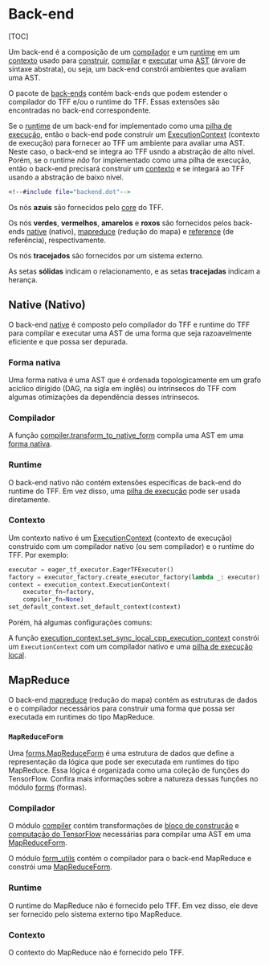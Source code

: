 # Back-end

[TOC]

Um back-end é a composição de um [compilador](compilation.md#compiler) e um [runtime](execution.md#runtime) em um [contexto](context.md#context) usado para [construir](tracing.md), [compilar](compilation.md) e [executar](execution.md) uma [AST](compilation.md#ast) (árvore de sintaxe abstrata), ou seja, um back-end constrói ambientes que avaliam uma AST.

O pacote de [back-ends](https://github.com/tensorflow/federated/blob/main/tensorflow_federated/python/core/backends) contém back-ends que podem estender o compilador do TFF e/ou o runtime do TFF. Essas extensões são encontradas no back-end correspondente.

Se o [runtime](execution.md#runtime) de um back-end for implementado como uma [pilha de execução](execution.md#execution-stack), então o back-end pode construir um [ExecutionContext](context.md#executioncontext) (contexto de execução) para fornecer ao TFF um ambiente para avaliar uma AST. Neste caso, o back-end se integra ao TFF usndo a abstração de alto nível. Porém, se o runtime *não* for implementado como uma pilha de execução, então o back-end precisará construir um [contexto](context.md#context) e se integará ao TFF usando a abstração de baixo nível.

```dot
<!--#include file="backend.dot"-->
```

Os nós **azuis** são fornecidos pelo [core](https://github.com/tensorflow/federated/blob/main/tensorflow_federated/python/core) do TFF.

Os nós **verdes**, **vermelhos**, **amarelos** e **roxos** são fornecidos pelos back-ends [native](#native) (nativo), [mapreduce](#mapreduce) (redução do mapa) e [reference](#reference) (de referência), respectivamente.

Os nós **tracejados** são fornecidos por um sistema externo.

As setas **sólidas** indicam o relacionamento, e as setas **tracejadas** indicam a herança.

## Native (Nativo)

O back-end [native](https://github.com/tensorflow/federated/blob/main/tensorflow_federated/python/core/backends/native) é composto pelo compilador do TFF e runtime do TFF para compilar e executar uma AST de uma forma que seja razoavelmente eficiente e que possa ser depurada.

### Forma nativa

Uma forma nativa é uma AST que é ordenada topologicamente em um grafo acíclico dirigido (DAG, na sigla em inglês) ou intrínsecos do TFF com algumas otimizações da dependência desses intrínsecos.

### Compilador

A função [compiler.transform_to_native_form](https://github.com/tensorflow/federated/blob/main/tensorflow_federated/python/core/backends/native/compiler.py) compila uma AST em uma [forma nativa](#native-form).

### Runtime

O back-end nativo não contém extensões específicas de back-end do runtime do TFF. Em vez disso, uma [pilha de execução](execution.md#execution-stack) pode ser usada diretamente.

### Contexto

Um contexto nativo é um [ExecutionContext](context.md#executioncontext) (contexto de execução) construído com um compilador nativo (ou sem compilador) e o runtime do TFF. Por exemplo:

```python
executor = eager_tf_executor.EagerTFExecutor()
factory = executor_factory.create_executor_factory(lambda _: executor)
context = execution_context.ExecutionContext(
    executor_fn=factory,
    compiler_fn=None)
set_default_context.set_default_context(context)
```

Porém, há algumas configurações comuns:

A função [execution_context.set_sync_local_cpp_execution_context](https://github.com/tensorflow/federated/blob/main/tensorflow_federated/python/core/backends/native/execution_context.py) constrói um `ExecutionContext` com um compilador nativo e uma [pilha de execução local](execution.md#local-execution-stack).

## MapReduce

O back-end [mapreduce](https://github.com/tensorflow/federated/blob/main/tensorflow_federated/python/core/backends/mapreduce) (redução do mapa) contém as estruturas de dados e o compilador necessários para construir uma forma que possa ser executada em runtimes do tipo MapReduce.

### `MapReduceForm`

Uma [forms.MapReduceForm](https://github.com/tensorflow/federated/blob/main/tensorflow_federated/python/core/backends/mapreduce/forms.py) é uma estrutura de dados que define a representação da lógica que pode ser executada em runtimes do tipo MapReduce. Essa lógica é organizada como uma coleção de funções do TensorFlow. Confira mais informações sobre a natureza dessas funções no módulo [forms](https://github.com/tensorflow/federated/blob/main/tensorflow_federated/python/core/backends/mapreduce/forms.py) (formas).

### Compilador

O módulo [compiler](https://github.com/tensorflow/federated/blob/main/tensorflow_federated/python/core/backends/mapreduce/compiler.py) contém transformações de [bloco de construção](compilation.md#building-block) e [computação do TensorFlow](compilation.md#tensorflow-computation) necessárias para compilar uma AST em uma [MapReduceForm](#canonicalform).

O módulo [form_utils](https://github.com/tensorflow/federated/blob/main/tensorflow_federated/python/core/backends/mapreduce/form_utils.py) contém o compilador para o back-end MapReduce e constrói uma [MapReduceForm](#canonicalform).

### Runtime

O runtime do MapReduce não é fornecido pelo TFF. Em vez disso, ele deve ser fornecido pelo sistema externo tipo MapReduce.

### Contexto

O contexto do MapReduce não é fornecido pelo TFF.
